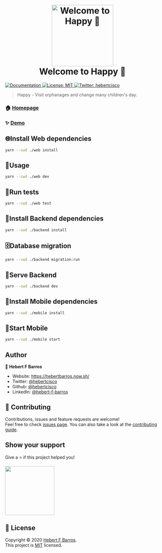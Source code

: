 <h1 align="center">
  <br>
  <a href="https://github.com/hebertcisco/happy/"><img src="https://raw.githubusercontent.com/hebertcisco/happy/master/web/src/images/logo.svg" alt="Welcome to Happy 👋" width="200"></a>
  <br>
  Welcome to Happy 👋
  <br>
</h1>
<p>
  
  <a href="web/LICENSE" target="_blank">
    <img alt="Documentation" src="https://img.shields.io/badge/documentation-yes-brightgreen.svg" />
  </a>
  <a href="web/LICENSE" target="_blank">
    <img alt="License: MIT" src="https://img.shields.io/badge/License-MIT-yellow.svg" />
  </a>
  <a href="https://twitter.com/hebertcisco" target="_blank">
    <img alt="Twitter: hebertcisco" src="https://img.shields.io/twitter/follow/hebertcisco.svg?style=social" />
  </a>
</p>

> Happy - Visit orphanages and change many children's day.

### 🏠 [Homepage](https://github.com/hebertcisco/happy)

### ✨ [Demo](https://happygo.now.sh/)

## 🌐Install Web dependencies

```sh
yarn --cwd ./web install
```

## 🚀Usage

```sh
yarn --cwd ./web dev
```

## 🧪Run tests

```sh
yarn --cwd ./web test
```

## 📃Install Backend dependencies

```sh
yarn --cwd ./backend install
```
## 🗄️Database migration

```sh
yarn --cwd ./backend migration:run
```

## 🚀Serve Backend

```sh
yarn --cwd ./backend dev
```

## 📲Install Mobile dependencies

```sh
yarn --cwd ./mobile install
```

## 🚀Start Mobile

```sh
yarn --cwd ./mobile start
```

## Author

👤 **Hebert F Barros**

- Website: https://hebertbarros.now.sh/
- Twitter: [@hebertcisco](https://twitter.com/hebertcisco)
- Github: [@hebertcisco](https://github.com/hebertcisco)
- LinkedIn: [@hebert-f-barros](https://linkedin.com/in/hebert-f-barros)

## 🤝 Contributing

Contributions, issues and feature requests are welcome!<br />Feel free to check [issues page](https://github.com/hebertcisco/happy/issues). You can also take a look at the [contributing guide](Contributing.md).

## Show your support

Give a ⭐️ if this project helped you!

<a href="https://www.patreon.com/hebertfbarros">
  <img src="https://c5.patreon.com/external/logo/become_a_patron_button@2x.png" width="160">
</a>

## 📝 License

Copyright © 2020 [Hebert F Barros](https://github.com/hebertcisco).<br />
This project is [MIT](web/LICENSE) licensed.
